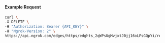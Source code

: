 <!-- Code generated for API Clients. DO NOT EDIT. -->

#### Example Request

```bash
curl \
-X DELETE \
-H "Authorization: Bearer {API_KEY}" \
-H "Ngrok-Version: 2" \
https://api.ngrok.com/edges/https/edghts_2qWPsUgMvjxtJ0jj16oLFsGQpYi/routes/edghtsrt_2qWPsW8iDQ5HHvON3xGraloR6cS/compression
```
